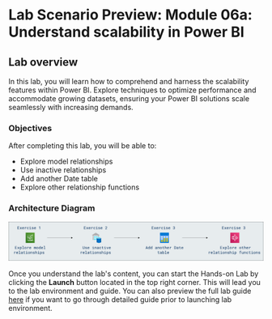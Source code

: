 # Lab Scenario Preview: Module 06a: Understand scalability in Power BI

## Lab overview

In this lab, you will learn how to comprehend and harness the scalability features within Power BI. Explore techniques to optimize performance and accommodate growing datasets, ensuring your Power BI solutions scale seamlessly with increasing demands.

### Objectives
  
After completing this lab, you will be able to:

- Explore model relationships
- Use inactive relationships
- Add another Date table
- Explore other relationship functions

### Architecture Diagram

![Picture 1](Images/Arch-11.png)

Once you understand the lab's content, you can start the Hands-on Lab by clicking the **Launch** button located in the top right corner. This will lead you to the lab environment and guide. You can also preview the full lab guide [here](https://experience.cloudlabs.ai/#/labguidepreview/6cb25ddb-0f49-444d-a717-a02505a0d311) if you want to go through detailed guide prior to launching lab environment.